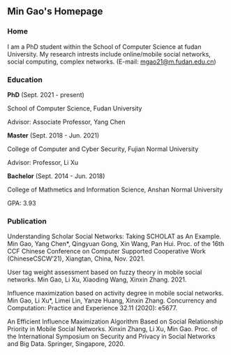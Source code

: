 ## Min Gao's Homepage

### Home
I am a PhD student within the School of Computer Science at fudan University. My research intrests include online/mobile social networks, social computing, complex networks. (E-mail: mgao21@m.fudan.edu.cn)



### Education

**PhD** (Sept. 2021 - present)

School of Computer Science, Fudan University

Advisor: Associate Professor, Yang Chen

**Master** (Sept. 2018 - Jun. 2021)

College of Computer and Cyber Security, Fujian Normal University

Advisor: Professor, Li Xu

**Bachelor** (Sept. 2014 - Jun. 2018)

College of Mathmetics and Information Science, Anshan Normal University

GPA: 3.93


### Publication

Understanding Scholar Social Networks: Taking SCHOLAT as An Example.
Min Gao, Yang Chen*, Qingyuan Gong, Xin Wang, Pan Hui.
Proc. of the 16th CCF Chinese Conference on Computer Supported Cooperative Work (ChineseCSCW’21), Xiangtan, China, Nov. 2021.

User tag weight assessment based on fuzzy theory in mobile social networks.
Min Gao, Li Xu, Xiaoding Wang, Xinxin Zhang. 2021.

Influence maximization based on activity degree in mobile social networks.
Min Gao, Li Xu*, Limei Lin, Yanze Huang, Xinxin Zhang. 
Concurrency and Computation: Practice and Experience 32.11 (2020): e5677.
  
An Efficient Influence Maximization Algorithm Based on Social Relationship Priority in Mobile Social Networks.
Xinxin Zhang, Li Xu, Min Gao. 
Proc. of the International Symposium on Security and Privacy in Social Networks and Big Data. Springer, Singapore, 2020.
  



